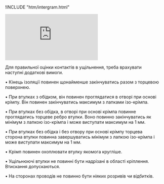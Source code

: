 !INCLUDE "htm/intergram.html"

![](https://chart.googleapis.com/chart?chs=180x180&amp;cht=qr&amp;chl=https://pp.vokov.tk/Візуальна-оцінка-контактів-з-гумовим-ущільненням.html)

Для правильної оцінки контактів в ущільнення, треба врахувати наступні додаткові вимоги.

• Кінець ізоляції повинен щонайменше закінчуватись разом з торцевою поверхнею.

• При втулках з обідком, він повинен проглядатися в отворі при основі крімпу. Він повинен закінчуватись максимум з лапками ізо-крімпа.

• При втулках без обідка, в отворі при основі крімпа повинне проглядатись торцеве ребро втулки. Воно повинно закінчуватись як мінімум з лапкою ізо-крімпа і може виступати максимум на 1 мм.

• При втулках без обідка і без отвору при основі крімпу торцева сторона втулки повинна завершуватись мінімум з лапкою ізо-крімпа і може виступати максимум на 1 мм.

•    Крімп повинен охоплювати втулку якомога кругліше.

•    Ущільнюючі втулки не повинні бути надрізані в області кріплення. Втискання допускаються.

•    На сторонах проводів не повинно бути ніяких розривів чи відбитків.